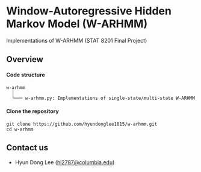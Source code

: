 Window-Autoregressive Hidden Markov Model (W-ARHMM)
===

Implementations of W-ARHMM (STAT 8201 Final Project)

## Overview
#### Code structure
``` Unicode
w-arhmm
  │
  └─── w-arhmm.py: Implementations of single-state/multi-state W-ARHMM
```

#### Clone the repository
    git clone https://github.com/hyundonglee1015/w-arhmm.git
    cd w-arhmm

## Contact us
- Hyun Dong Lee (hl2787@columbia.edu)

